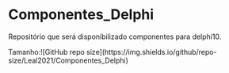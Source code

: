 # Componentes_Delphi
Repositório que será disponibilizado componentes para delphi10.
<p>Tamanho:![GitHub repo size](https://img.shields.io/github/repo-size/Leal2021/Componentes_Delphi)
